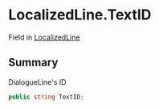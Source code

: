 # LocalizedLine.TextID

Field in [LocalizedLine](/docs/api/csharp/yarn.unity.localizedline.md)

## Summary


DialogueLine's ID


```csharp
public string TextID;
```

